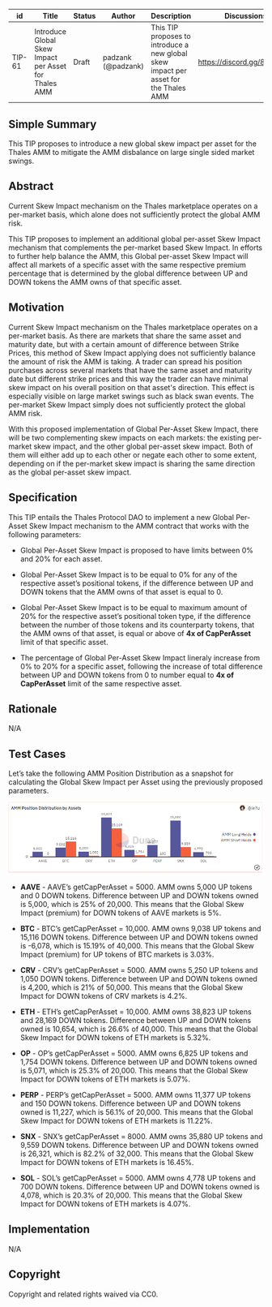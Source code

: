 | id | Title | Status | Author | Description | Discussions to | Created |
| ----------- | ----------- | ----------- | ----------- | ----------- | ----------- | ----------- |
| TIP-61 | Introduce Global Skew Impact per Asset for Thales AMM | Draft | padzank (@padzank) | This TIP proposes to introduce a new global skew impact per asset for the Thales AMM | https://discord.gg/8bzFdpGTrp | 2022-06-17

## Simple Summary

This TIP proposes to introduce a new global skew impact per asset for the Thales AMM to mitigate the AMM disbalance on large single sided market swings.

## Abstract

Current Skew Impact mechanism on the Thales marketplace operates on a per-market basis, which alone does not sufficiently protect the global AMM risk.  
  
This TIP proposes to implement an additional global per-asset Skew Impact mechanism that complements the per-market based Skew Impact. In efforts to further help balance the AMM, this Global per-asset Skew Impact will affect all markets of a specific asset with the same respective premium percentage that is determined by the global difference between UP and DOWN tokens the AMM owns of that specific asset.  

## Motivation

Current Skew Impact mechanism on the Thales marketplace operates on a per-market basis. As there are markets that share the same asset and maturity date, but with a certain amount of difference between Strike Prices, this method of Skew Impact applying does not sufficiently balance the amount of risk the AMM is taking. A trader can spread his position purchases across several markets that have the same asset and maturity date but different strike prices and this way the trader can have minimal skew impact on his overall position on that asset's direction. This effect is especially visible on large market swings such as black swan events. The per-market Skew Impact simply does not sufficiently protect the global AMM risk.  
  
With this proposed implementation of Global Per-Asset Skew Impact, there will be two complementing skew impacts on each markets: the existing per-market skew impact, and the other global per-asset skew impact. Both of them will either add up to each other or negate each other to some extent, depending on if the per-market skew impact is sharing the same direction as the global per-asset skew impact.

## Specification

This TIP entails the Thales Protocol DAO to implement a new Global Per-Asset Skew Impact mechanism to the AMM contract that works with the following parameters:   
    
- Global Per-Asset Skew Impact is proposed to have limits between 0% and 20% for each asset.
  
- Global Per-Asset Skew Impact is to be equal to 0% for any of the respective asset’s positional tokens, if the difference between UP and DOWN tokens that the AMM owns of that asset is equal to 0.  
  
- Global Per-Asset Skew Impact is to be equal to maximum amount of 20% for the respective asset’s positional token type, if the difference between the number of those tokens and its counterparty tokens, that the AMM owns of that asset, is equal or above of **4x of CapPerAsset** limit of that specific asset.

- The percentage of Global Per-Asset Skew Impact lineraly increase from 0% to 20% for a specific asset, following the increase of total difference between UP and DOWN tokens from 0 to number equal to **4x of CapPerAsset** limit of the same respective asset.


## Rationale
N/A
## Test Cases

Let’s take the following AMM Position Distribution as a snapshot for calculating the Global Skew Impact per Asset using the previously proposed parameters.

![4](./images/4.png)

 - **AAVE** - AAVE’s getCapPerAsset = 5000. AMM owns 5,000 UP tokens and 0 DOWN tokens. Difference between UP and DOWN tokens owned is 5,000, which is 25% of 20,000. This means that the Global Skew Impact (premium) for DOWN tokens of AAVE markets is 5%.

 - **BTC** - BTC’s  getCapPerAsset = 10,000. AMM owns 9,038 UP tokens and 15,116 DOWN tokens. Difference between UP and DOWN tokens owned  is -6,078, which is 15.19% of 40,000. This means that the Global Skew Impact (premium) for UP tokens of BTC markets is 3.03%.

 - **CRV** - CRV’s getCapPerAsset = 5000. AMM owns 5,250 UP tokens and 1,050 DOWN tokens. Difference between UP and DOWN tokens owned  is 4,200, which is 21% of 50,000. This means that the Global Skew Impact for DOWN tokens of CRV markets is 4.2%.

 - **ETH** - ETH’s  getCapPerAsset = 10,000. AMM owns 38,823 UP tokens and 28,169 DOWN tokens. Difference between UP and DOWN tokens owned  is 10,654, which is 26.6% of 40,000. This means that the Global Skew Impact for DOWN tokens of ETH markets is 5.32%.

 - **OP** - OP’s getCapPerAsset = 5000. AMM owns 6,825 UP tokens and 1,754 DOWN tokens. Difference between UP and DOWN tokens owned  is 5,071, which is 25.3% of 20,000. This means that the Global Skew Impact for DOWN tokens of ETH markets is 5.07%.

 - **PERP** - PERP’s getCapPerAsset = 5000. AMM owns 11,377 UP tokens and 150 DOWN tokens. Difference between UP and DOWN tokens owned  is 11,227, which is 56.1% of 20,000. This means that the Global Skew Impact for DOWN tokens of ETH markets is 11.22%.

 - **SNX** - SNX’s getCapPerAsset = 8000. AMM owns 35,880 UP tokens and 9,559 DOWN tokens. Difference between UP and DOWN tokens owned  is 26,321, which is 82.2% of 32,000. This means that the Global Skew Impact for DOWN tokens of ETH markets is 16.45%.

 - **SOL** - SOL’s getCapPerAsset = 5000. AMM owns 4,778 UP tokens and 700 DOWN tokens. Difference between UP and DOWN tokens owned  is 4,078, which is 20.3% of 20,000. This means that the Global Skew Impact for DOWN tokens of ETH markets is 4.07%.


## Implementation
N/A
## Copyright
Copyright and related rights waived via CC0.
